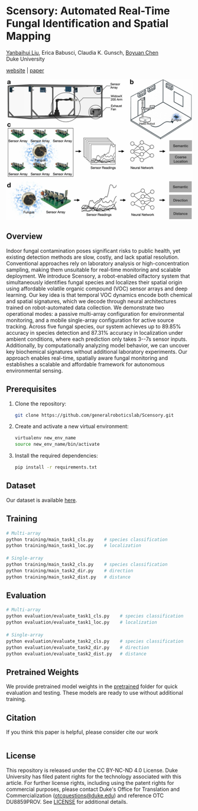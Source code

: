 # Scensory: Automated Real-Time Fungal Identification and Spatial Mapping
[Yanbaihui Liu](https://yanbhliu.github.io/), Erica Babusci, Claudia K. Gunsch, [Boyuan Chen](http://boyuanchen.com/)
<br>
Duke University
<br>

[website](http://generalroboticslab.com/Scensory) | [paper]()

<p align="center">
    <img src="pics/Overview.jpg" width="700"  /> 
</p>


## Overview
Indoor fungal contamination poses significant risks to public health, yet existing detection methods are slow, costly, and lack spatial resolution. Conventional approaches rely on laboratory analysis or high-concentration sampling, making them unsuitable for real-time monitoring and scalable deployment. We introduce Scensory, a robot-enabled olfactory system that simultaneously identifies fungal species and localizes their spatial origin using affordable volatile organic compound (VOC) sensor arrays and deep learning. Our key idea is that temporal VOC dynamics encode both chemical and spatial signatures, which we decode through neural architectures trained on robot-automated data collection. We demonstrate two operational modes: a passive multi-array configuration for environmental monitoring, and a mobile single-array configuration for active source tracking. Across five fungal species, our system achieves up to 89.85\% accuracy in species detection and 87.31\% accuracy in localization under ambient conditions, where each prediction only takes 3--7s sensor inputs. Additionally, by computationally analyzing model behavior, we can uncover key biochemical signatures without additional laboratory experiments. Our approach enables real-time, spatially aware fungal monitoring and establishes a scalable and affordable framework for autonomous environmental sensing.


## Prerequisites

1. Clone the repository:

    ```bash
    git clone https://github.com/generalroboticslab/Scensory.git
    ```

2. Create and activate a new virtual environment:

    ```bash
    virtualenv new_env_name
    source new_env_name/bin/activate
    ```

3. Install the required dependencies:

    ```bash
    pip install -r requirements.txt
    ```

## Dataset


Our dataset is available [here](https://github.com/generalroboticslab/Scensory/tree/main/dataset).

## Training

```bash
# Multi-array
python training/main_task1_cls.py    # species classification
python training/main_task1_loc.py    # localization

# Single-array
python training/main_task2_cls.py    # species classification
python training/main_task2_dir.py    # direction
python training/main_task2_dist.py   # distance
```

## Evaluation

```bash
# Multi-array
python evaluation/evaluate_task1_cls.py    # species classification
python evaluation/evaluate_task1_loc.py    # localization

# Single-array
python evaluation/evaluate_task2_cls.py    # species classification
python evaluation/evaluate_task2_dir.py    # direction
python evaluation/evaluate_task2_dist.py   # distance
```

## Pretrained Weights

We provide pretrained model weights in the [pretrained](https://github.com/generalroboticslab/Scensory/tree/main/pretrained) folder for quick evaluation and testing. These models are ready to use without additional training.

## Citation

If you think this paper is helpful, please consider cite our work

```plaintext

```

## License
This repository is released under the CC BY-NC-ND 4.0 License. Duke University has filed patent rights for the technology associated with this article. For further license rights, including using the patent rights for commercial purposes, please contact Duke's Office for Translation and Commercialization ([otcquestions@duke.edu](mailto:otcquestions@duke.edu)) and reference OTC DU8859PROV. See [LICENSE](https://github.com/generalroboticslab/Scensory/blob/main/LICENSE-CC-BY-NC-ND-4.0.md) for additional details.
